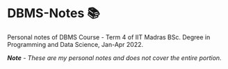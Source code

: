 # DBMS-Notes :books:	
Personal notes of DBMS Course - Term 4 of IIT Madras BSc. Degree in Programming and Data Science, Jan-Apr 2022.

***Note** - These are my personal notes and does not cover the entire portion.*
